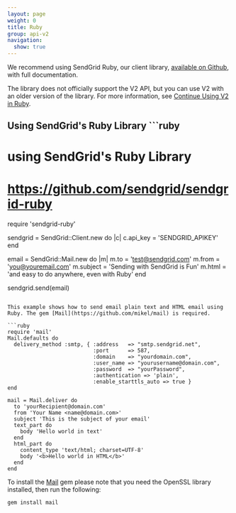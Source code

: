 ```yaml
---
layout: page
weight: 0
title: Ruby
group: api-v2
navigation:
  show: true
---
```


<call-out>

We recommend using SendGrid Ruby, our client library, <a href="https://github.com/sendgrid/sendgrid-ruby">available on Github</a>, with full documentation. </call-out>

<call-out>

The library does not officially support the V2 API, but you can use V2 with an older version of the library. For more information, see [Continue Using V2 in Ruby](https://github.com/sendgrid/sendgrid-ruby/blob/master/TROUBLESHOOTING.md#v2).

</call-out>

##  Using SendGrid's Ruby Library  	```ruby
# using SendGrid's Ruby Library
# https://github.com/sendgrid/sendgrid-ruby
require 'sendgrid-ruby'

sendgrid = SendGrid::Client.new do |c|
  c.api_key = 'SENDGRID_APIKEY'
end

email = SendGrid::Mail.new do |m|
  m.to      = 'test@sendgrid.com'
  m.from    = 'you@youremail.com'
  m.subject = 'Sending with SendGrid is Fun'
  m.html    = 'and easy to do anywhere, even with Ruby'
end

sendgrid.send(email)
```

This example shows how to send email plain text and HTML email using Ruby. The gem [Mail](https://github.com/mikel/mail) is required.

```ruby
require 'mail'
Mail.defaults do
  delivery_method :smtp, { :address   => "smtp.sendgrid.net",
                           :port      => 587,
                           :domain    => "yourdomain.com",
                           :user_name => "yourusername@domain.com",
                           :password  => "yourPassword",
                           :authentication => 'plain',
                           :enable_starttls_auto => true }
end

mail = Mail.deliver do
  to 'yourRecipient@domain.com'
  from 'Your Name <name@domain.com>'
  subject 'This is the subject of your email'
  text_part do
    body 'Hello world in text'
  end
  html_part do
    content_type 'text/html; charset=UTF-8'
    body '<b>Hello world in HTML</b>'
  end
end
```

 To install the [Mail](https://github.com/mikel/mail) gem please note that you need the OpenSSL library installed, then run the following:

```bash
gem install mail
```
